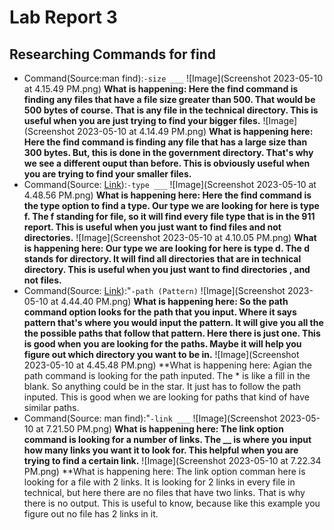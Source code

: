# Lab Report 3
## Researching Commands for find
- Command(Source:man find):`-size ___`
![Image](Screenshot 2023-05-10 at 4.15.49 PM.png)
**What is happening: Here the find command is finding any files that have a file size greater than 500. That would be 500 bytes of course. That is any file in the technical directory. This is useful when you are just trying to find your bigger files.**
![Image](Screenshot 2023-05-10 at 4.14.49 PM.png)
**What is happening here: Here the find command is finding any file that has a large size than 300 bytes. But, this is done in the government directory. That's why we see a different ouput than before. This is obviously useful when you are trying to find your smaller files.**
- Command(Source: [Link](https://man7.org/linux/man-pages/man1/find.1.html)):`-type ___`
![Image](Screenshot 2023-05-10 at 4.48.56 PM.png)
**What is happening here: Here the find command is the type option to find a type. Our type we are looking for here is type f. The f standing for file, so it will find every file type that is in the 911 report. This is useful when you just want to find files and not directories.**
![Image](Screenshot 2023-05-10 at 4.10.05 PM.png)
**What is happening here: Our type we are looking for here is type d. The d stands for directory. It will find all directories that are in technical directory. This is useful when you just want to find directories , and not files.**
- Command(Source: [Link](https://man7.org/linux/man-pages/man1/find.1.html)):"`-path (Pattern)`
![Image](Screenshot 2023-05-10 at 4.44.40 PM.png)
**What is happening here: So the path command option looks for the path that you input. Where it says pattern that's where you would input the pattern. It will give you all the the possible paths that follow that pattern. Here there is just one. This is good when you are looking for the paths. Maybe it will help you figure out which directory you want to be in.**
![Image](Screenshot 2023-05-10 at 4.45.48 PM.png)
**What is happening here: Agian the path command is looking for the path inputed. The * is like a fill in the blank. So anything could be in the star. It just has to follow the path inputed. This is good when we are looking for paths that kind of have similar paths.
- Command(Source: man find):"`-link ___`
![Image](Screenshot 2023-05-10 at 7.21.50 PM.png)
**What is happening here: The link option command is looking for a number of links. The __ is where you input how many links you want it to look for. This helpful when you are trying to find a certain link.** 
![Image](Screenshot 2023-05-10 at 7.22.34 PM.png)
**What is happening here: The link option comman here is looking for a file with 2 links. It is looking for 2 links in every file in technical, but here there are no files that have two links. That is why there is no output. This is useful to know, because like this example you figure out no file has 2 links in it.
